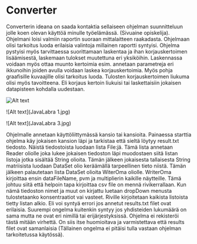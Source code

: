 # Converter
Converterin ideana on saada kontaktia sellaiseen ohjelman suunnitteluun jolle koen olevan käyttöä minulle työelämässä. (Sivuaine opiskelija). Ohjelmani loisi valmiin raportin suoraan mittalaitteen raakadasta. Ohjelmaan olisi tarkoitus luoda erilaisia valintoja millainen raportti syntyisi. Ohjelma pystyisi myös tarvittaessa suorittamaan laskentaa ja ihan korjauskertoimen lisäämisestä, laskemaan  tulokset muutettuna eri yksiköihin. Laskennassa voidaan myös ottaa muunto kertoimia esim. annetaan parametreja eri ikkunoihin joiden avulla voidaan laskea korjauskertoimia. Myös pohja graafisille kuvaajille olisi tarkoitus luoda. Tulosten korjauskertoimen liukuma olisi myös tavoitteena. Eli korjaus kertoin liukuisi tai laskettaisiin jokaisen datapisteen kohdalla uudestaan.


![Alt text](Luokkakaavio.png)

![Alt text](JavaLabra 1.jpg)

![Alt text](JavaLabra 3.jpg)

Ohjelmalle annetaan käyttöliittymässä kansio tai kansioita. Painaessa starttia ohjelma käy jokaisen kansion läpi ja tarkistaa että sieltä löytyy result.txt tiedosto. Näistä tiedostoista luodaan lista File:jä. Tämä lista annetaan Reader oliolle joka lukee jokaisen tiedoston läpi muodostaen siitä listan listoja jotka sisältää String olioita. Tämän jälkeen jokaisesta tallaisesta String matriisista luodaan DataSet olio keräämällä tarpeellinen tieto niistä. Tämän jälkeen palautetaan lista DataSet olioita WiterOma oliolle. WriterOma kirjoittaa ensin dataFileName, pvm ja multiplierin kaikille näytteille. Tämä johtuu siitä että helpoin tapa kirjoittaa csv file on mennä rivikerrallaan. Kun nämä tiedoston nimet ja muut on kirjattu luetaan dropDown menusta tulostetaanko konsentraatiot vai vasteet. Riville kirjoitetaan kaikista listoista tietty listan alkio. Eli voi syntyä errori jos annetut results.txt filet ovat erilaisia. Suurempi ongelma kuitenkin syntyy jos yhdisteiden lukumäärä on sama mutta ne ovat eri nimillä tai erijärjestyksissä. Ohjelma ei rekisteröi tästä mitään virhettä. On siis itse huomioitava ja varmistettava että results filet ovat samanlaisia (Tällainen ongelma ei pitäisi tulla vastaan ohjelman tarkoitetussa käytössä). 